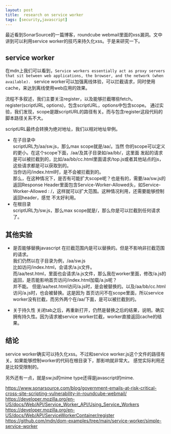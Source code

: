 ```yaml
---
layout: post
title:  research on service worker
tags: [security,javascript]
---
```


最近看到SonarSource的一篇博客，roundcube webmail里面的xss漏洞。文中讲到可以利用service  worker的技巧来持久化xss。于是来研究一下。

## service worker
在mdn上我们可以看到，`Service workers essentially act as proxy servers that sit between web applications, the browser, and the network (when available). `
service worker可以加强离线体验，可以拦截请求，同时使用cache，来达到离线使用web应用的效果。

流程不多叙述，我们主要关注register，以及能够拦截哪些fetch。  
register(scriptURL, options)，包含scriptURL，options中包含scope。
通过实验，我们发现，scope是跟scriptURL的路径有关。而与包含register这段代码的脚本路径关系不大。

scriptURL最终会转换为绝对地址，我们以相对地址举例。
* 在子目录中  
scriptURL为/aa/sw.js，那么max  scope就是/aa/。当然 你的scope可以定义的更小。在这个scope下面，/aa/及其子目录如/aa/bb/，这里面 发起的请求是可以被拦截到的，比如/aa/bb/cc.html里面请求/top.js或者其他站点的js，这些请求都是可以获取到的。  
当你访问/index.html时，是不会被拦截到的。  
那么，在这种情况下，是否有可能扩大scope呢？也是有的，需要/aa/sw.js的返回Response Header里面包含Service-Worker-Allowed头，如Service-Worker-Allowed : /，这样就可以扩大范围。这种情况利用，还需要能够控制返回header，感觉 不太好利用。  
* 在根目录  
scriptURL为/sw.js，那么max scope就是/，那么你是可以拦截到任何请求了。

## 其他实验
* 是否能够替换javascript
在拦截范围内是可以替换的。但是不影响非拦截范围的请求。  
我们仍然以在子目录为例，/aa/sw.js  
比如访问/index.html，会请求/a.js文件。  
而/aa/test.html，里面也会请求/a.js文件，那么我在worker里面，修改/a.js的返回，是否能影响首页访问/index.html加载/a.js呢？  
并不能。 但是/aa/test.html访问/a.js时，是会被替换的。以及/aa/bb/cc.html访问/a.js时，也会被替换。这是因为 首页访问不在scope里面，所以service worker没有拦截，而另外两个在/aa/下面，是可以被拦截到的。

* 关于持久性
关闭tab之后，再重新打开，仍然是替换之后的结果，说明。确实拥有持久性。因为请求被service worker拦截，worker直接返回cache的结果。

## 结论
service worker确实可以持久化xss。不过和service worker.js这个文件的路径有关。如果能够控制worker的代码在根目录下，那影响就非常大。
感觉实际利用还是比较受限制的。

另外还有一点，就是sw.js的mime type还得是javascript的mime.

https://www.sonarsource.com/blog/government-emails-at-risk-critical-cross-site-scripting-vulnerability-in-roundcube-webmail/
https://developer.mozilla.org/en-US/docs/Web/API/Service_Worker_API/Using_Service_Workers
https://developer.mozilla.org/en-US/docs/Web/API/ServiceWorkerContainer/register
https://github.com/mdn/dom-examples/tree/main/service-worker/simple-service-worker
